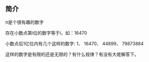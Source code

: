 ## 简介

π是个很有趣的数字

存在小数点第i位的数字等于i，如：16470

小数点后1亿位内有几个这样的数字:
1、
16470、
44899、
79873884

这样的数字是有限的还是无限的？有什么规律？有没有大佬解答下。

